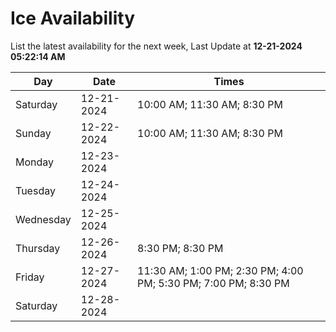 # Ice Availability

List the latest availability for the next week, Last Update at **12-21-2024 05:22:14 AM**

| Day         | Date        | Times       |
| ----------- | ----------- | ----------- |
|Saturday|12-21-2024|10:00 AM; 11:30 AM; 8:30 PM|
|Sunday|12-22-2024|10:00 AM; 11:30 AM; 8:30 PM|
|Monday|12-23-2024||
|Tuesday|12-24-2024||
|Wednesday|12-25-2024||
|Thursday|12-26-2024|8:30 PM; 8:30 PM|
|Friday|12-27-2024|11:30 AM; 1:00 PM; 2:30 PM; 4:00 PM; 5:30 PM; 7:00 PM; 8:30 PM|
|Saturday|12-28-2024||
